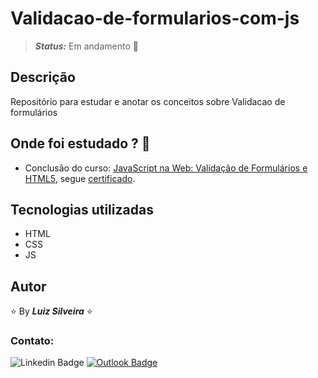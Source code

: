 <!-- :heavy_check_mark: -->
<!-- :construction: -->
# Validacao-de-formularios-com-js
<!-- > **_Status:_** Finalizado :heavy_check_mark: -->

> **_Status:_** Em andamento :construction:

## Descrição

Repositório para estudar e anotar os conceitos sobre Validacao de formulários

## Onde foi estudado ?  :scroll:

* Conclusão do curso: [JavaScript na Web: Validação de Formulários e HTML5](https://cursos.alura.com.br/course/javascript-web-validacao-formularios-html5), segue [certificado](https://cursos.alura.com.br/certificate/luiz-fsilveira/sass-css-superpoderes).


## Tecnologias utilizadas
* HTML
* CSS
* JS


## Autor

:star: By **_Luiz Silveira_** :star:
### Contato:

![Linkedin Badge](https://img.shields.io/badge/-Luiz-blue?style=flat-square&logo=Linkedin&logoColor=white&link=https://www.linkedin.com/in/luiz-silveira-front-end/) [![Outlook Badge](https://img.shields.io/badge/-l.filiphis@hotmail.com-blue?style=flat-square&logo=microsoft-outlook&logoColor=white&link=mailto:l.filiphis@hotmail.com)](mailto:l.filiphis@hotmail)
